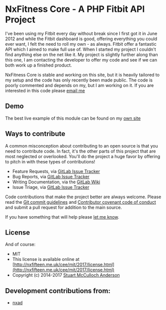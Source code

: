 NxFitness Core - A PHP Fitbit API Project
=========================================

I've been using my Fitbit every day without break since I first got it in June 2012 and while the Fitbit dashboard is good, offering everything you could ever want, I felt the need to roll my own - as always. 
Fitbit offer a fantastic API which I aimed to make full use of. When I started my project I couldn't find anything else on the net like it. My project is slightly further along than this one, I am contacting 
the developer to offer my code and see if we can both work up a finished product.

NxFitness Core is stable and working on this site, but it is heavily tailored to my setup and the code has only recently been made public. The code is poorly commented and depends on my, but I am working on it.
If you are interested in this code please [email me](https://nxfifteen.me.uk/about/me/contact/)

## Demo
The best live example of this module can be found on my [own site](https://nxfifteen.me.uk/health/)

## Ways to contribute
A common misconception about contributing to an open source is that you need to contribute code. In fact, it's the other parts of this project that are most neglected or overlooked. You'll do the project a huge 
favor by offering to pitch in with these types of contributions!

- Feature Requests, via [GitLab Issue Tracker](https://nxfifteen.me.uk/gitlab/nx-fitness/nxfitness-core/issues)
- Bug Reports, via [GitLab Issue Tracker](https://nxfifteen.me.uk/gitlab/nx-fitness/nxfitness-core/issues)
- Writing Documentation, via the [GitLab Wiki](https://nxfifteen.me.uk/gitlab/nx-fitness/nxfitness-core/wikis/home)
- Issue Triage, via [GitLab Issue Tracker](https://nxfifteen.me.uk/gitlab/nx-fitness/nxfitness-core/issues)
    
Code contributions that make the project better are always welcome. Please read the [Git commit guidelines](https://nxfifteen.me.uk/gitlab/nx-fitness/nxfitness-core/wikis/git-commit-guidelines) and 
[Contributor covenant code of conduct](https://nxfifteen.me.uk/gitlab/nx-fitness/nxfitness-core/wikis/contributor-covenant-code-of-conduct) and submit a pull request for addition to the main source.

If you have something that will help please [let me know](https://nxfifteen.me.uk/about/me/contact/).

## License
And of course:

* MIT
* This license is available online at [http://nxfifteen.me.uk/cee/mit/2017/license.html](http://nxfifteen.me.uk/cee/mit/2017/license.html)
* Copyright (c) 2014-2017 [Stuart McCulloch Anderson](https://nx15.at/whoami)

## Development contributions from:

* [nxad](https://nx15.at/whoami)
